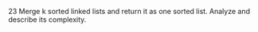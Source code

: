 23 Merge k sorted linked lists and return it as one sorted list. Analyze and describe its complexity.